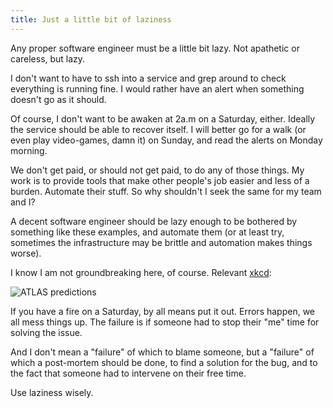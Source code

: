```yaml
---
title: Just a little bit of laziness
---
```


Any proper software engineer must be a little bit lazy.
Not apathetic or careless, but lazy.

I don't want to have to ssh into a service and grep around to check everything
is running fine. I would rather have an alert when something doesn't go as it should.

Of course, I don't want to be awaken at 2a.m on a Saturday, either. Ideally the
service should be able to recover itself. I will better go for a walk (or even
play video-games, damn it) on Sunday, and read the alerts on Monday morning.

We don't get paid, or should not get paid, to do any of those
things. My work is to provide tools that make other people's job easier and
less of a burden. Automate their stuff. So why shouldn't I seek the same for my
team and I?

A decent software engineer should be lazy enough to be bothered by something like
these examples, and automate them (or at least try, sometimes the infrastructure
may be brittle and automation makes things worse).

I know I am not groundbreaking here, of course. Relevant [xkcd](https://xkcd.com/1205/):

![ATLAS predictions]({{baseurl}}/img/is_it_worth_the_time.png)

If you have a fire on a Saturday, by all means put it out. Errors happen,
we all mess things up. The failure is if someone had to stop their "me" time
for solving the issue.

And I don't mean a "failure" of which to blame someone, but a "failure" of which a
post-mortem should be done, to find a solution for the bug, and to the fact that
someone had to intervene on their free time.

Use laziness wisely.
